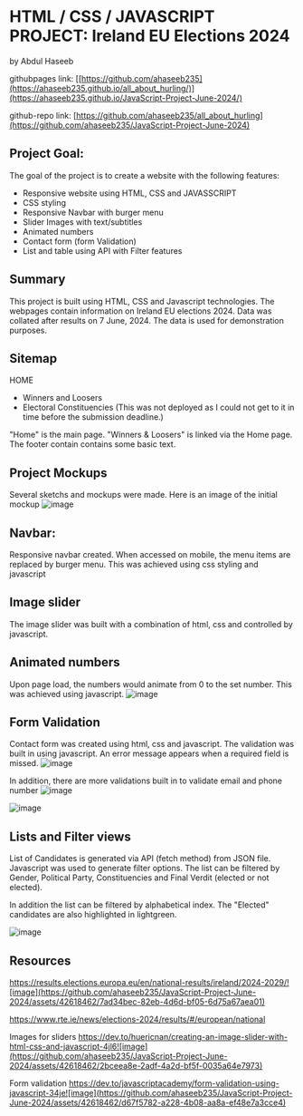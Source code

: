 # HTML / CSS / JAVASCRIPT PROJECT: Ireland EU Elections 2024
by Abdul Haseeb

githubpages link: [[https://github.com/ahaseeb235](https://ahaseeb235.github.io/all_about_hurling/)](https://ahaseeb235.github.io/JavaScript-Project-June-2024/)

github-repo link: [https://github.com/ahaseeb235/all_about_hurling](https://github.com/ahaseeb235/JavaScript-Project-June-2024)


## Project Goal:
The goal of the project is to create a website with the following features: 
* Responsive website using HTML, CSS and JAVASSCRIPT
* CSS styling
* Responsive Navbar with burger menu
* Slider Images with text/subtitles
* Animated numbers
* Contact form (form Validation)
* List and table using API with Filter features

## Summary
This project is built using HTML, CSS and Javascript technologies. The webpages contain information on Ireland EU elections 2024. Data was collated after results on 7 June, 2024. The data is used for demonstration purposes. 

## Sitemap
HOME 
 - Winners and Loosers
 - Electoral Constituencies (This was not deployed as I could not get to it in time before the submission deadline.)

"Home" is the main page. "Winners & Loosers" is linked via the Home page. The footer contain contains some basic text. 

## Project Mockups
Several sketchs and mockups were made. Here is an image of the initial mockup
![image](https://github.com/ahaseeb235/JavaScript-Project-June-2024/assets/42618462/541d3907-f9f3-40d2-a3a8-65df536ec3b4)


## Navbar:
Responsive navbar created. When accessed on mobile, the menu items are replaced by burger menu. This was achieved using css styling and javascript

## Image slider
The image slider was built with a combination of html, css and controlled by javascript. 

## Animated numbers
Upon page load, the numbers would animate from 0 to the set number. This was achieved using javascript. 
![image](https://github.com/ahaseeb235/JavaScript-Project-June-2024/assets/42618462/f6b2a89a-26ce-4670-8d7e-9efd8e1cddf3)

## Form Validation
Contact form was created using html, css and javascript. The validation was built in using javascript. An error message appears when a required field is missed. 
![image](https://github.com/ahaseeb235/JavaScript-Project-June-2024/assets/42618462/25287ef9-9765-4c0f-b03f-f08de1363d96)

In addition, there are more validations built in to validate email and phone number
![image](https://github.com/ahaseeb235/JavaScript-Project-June-2024/assets/42618462/bdf74d2e-401f-40ea-8941-c6a5d1260fed)

![image](https://github.com/ahaseeb235/JavaScript-Project-June-2024/assets/42618462/734181d9-82f1-4a87-b308-ad8ffaaf8feb)


## Lists and Filter views
List of Candidates is generated via API (fetch method) from JSON file. Javascript was used to generate filter options. The list can be filtered by Gender, Political Party, Constituencies and Final Verdit (elected or not elected).

In addition the list can be filtered by alphabetical index. The "Elected" candidates are also highlighted in lightgreen. 

![image](https://github.com/ahaseeb235/JavaScript-Project-June-2024/assets/42618462/cf8792c3-61a9-4fdc-b3eb-c3bd255cd1ea)

## Resources
https://results.elections.europa.eu/en/national-results/ireland/2024-2029/![image](https://github.com/ahaseeb235/JavaScript-Project-June-2024/assets/42618462/7ad34bec-82eb-4d6d-bf05-6d75a67aea01)

https://www.rte.ie/news/elections-2024/results/#/european/national

Images for sliders 
https://dev.to/huericnan/creating-an-image-slider-with-html-css-and-javascript-4jl6![image](https://github.com/ahaseeb235/JavaScript-Project-June-2024/assets/42618462/2bceea8e-2adf-4a2d-bf5f-0035a64e7973)

Form validation
https://dev.to/javascriptacademy/form-validation-using-javascript-34je![image](https://github.com/ahaseeb235/JavaScript-Project-June-2024/assets/42618462/d67f5782-a228-4b08-aa8a-ef48e7a3cce4)



